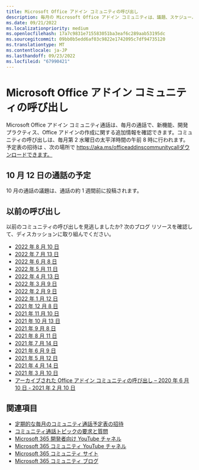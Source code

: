 ```yaml
---
title: Microsoft Office アドイン コミュニティの呼び出し
description: 毎月の Microsoft Office アドイン コミュニティは、議題、スケジュール、リソースを呼び出します。
ms.date: 09/21/2022
ms.localizationpriority: medium
ms.openlocfilehash: 17a7c9831e715583051ba3eaf6c289aab53195dc
ms.sourcegitcommit: 09bb0b5edd6af03c9822e1742095c7df94735120
ms.translationtype: MT
ms.contentlocale: ja-JP
ms.lasthandoff: 09/23/2022
ms.locfileid: "67990421"
---
```

# <a name="microsoft-office-add-ins-community-call"></a>Microsoft Office アドイン コミュニティの呼び出し

Microsoft Office アドイン コミュニティ通話は、毎月の通話で、新機能、開発プラクティス、Office アドインの作成に関する追加情報を確認できます。コミュニティの呼び出しは、毎月第 2 水曜日の太平洋時間の午前 8 時に行われます。 予定表の招待は 、次の場所で https://aka.ms/officeaddinscommunitycallダウンロードできます。

## <a name="agenda-for-october-12th-call"></a>10 月 12 日の通話の予定

10 月の通話の議題は、通話の約 1 週間前に投稿されます。

## <a name="previous-calls"></a>以前の呼び出し

以前のコミュニティの呼び出しを見逃しましたか? 次のブログ リソースを確認して、ディスカッションに取り組んでください。

- [2022 年 8 月 10 日](https://pnp.github.io/blog/office-add-ins-community-call/2022-08-10/)
- [2022 年 7 月 13 日](https://pnp.github.io/blog/office-add-ins-community-call/2022-07-13/)
- [2022 年 6 月 8 日](https://pnp.github.io/blog/office-add-ins-community-call/2022-06-08/)
- [2022 年 5 月 11 日](https://pnp.github.io/blog/office-add-ins-community-call/2022-05-11/)
- [2022 年 4 月 13 日](https://pnp.github.io/blog/office-add-ins-community-call/2022-04-13/)
- [2022 年 3 月 9 日](https://pnp.github.io/blog/office-add-ins-community-call/office-add-ins-community-call-march-9-2022/)
- [2022 年 2 月 9 日](https://pnp.github.io/blog/office-add-ins-community-call/office-add-ins-community-call-february-9-2022/)
- [2022 年 1 月 12 日](https://pnp.github.io/blog/office-add-ins-community-call/office-add-ins-community-call-january-12-2022/)
- [2021 年 12 月 8 日](https://pnp.github.io/blog/office-add-ins-community-call/office-add-ins-community-call-december-8-2021/)
- [2021 年 11 月 10 日](https://pnp.github.io/blog/office-add-ins-community-call/office-add-ins-community-call-november-10-2021/)
- [2021 年 10 月 13 日](https://pnp.github.io/blog/office-add-ins-community-call/office-add-ins-community-call-october-13-2021/)
- [2021 年 9 月 8 日](https://pnp.github.io/blog/office-add-ins-community-call/office-add-ins-community-call-september-8-2021/)
- [2021 年 8 月 11 日](https://pnp.github.io/blog/office-add-ins-community-call/office-add-ins-community-call-august-2021/)
- [2021 年 7 月 14 日](https://pnp.github.io/blog/office-add-ins-community-call/office-add-ins-community-call-july-2021/)
- [2021 年 6 月 9 日](https://pnp.github.io/blog/office-add-ins-community-call/office-add-ins-community-call-june-2021/)
- [2021 年 5 月 12 日](https://pnp.github.io/blog/office-add-ins-community-call/office-add-ins-community-call-may-2021/)
- [2021 年 4 月 14 日](https://pnp.github.io/blog/office-add-ins-community-call/office-add-ins-community-call-april-14-2021/)
- [2021 年 3 月 10 日](https://pnp.github.io/blog/office-add-ins-community-call/office-add-ins-community-call-march-10-2021/)
- [アーカイブされた Office アドイン コミュニティの呼び出し – 2020 年 6 月 10 日 - 2021 年 2 月 10 日](https://cdn.graph.office.net/prod/office/Office-Add-ins-Community-Call-Archive.pdf)

## <a name="see-also"></a>関連項目

- [定期的な毎月のコミュニティ通話予定表の招待](https://aka.ms/officeaddinscommunitycall)
- [コミュニティ通話トピックの要求と質問](https://aka.ms/officeaddinsform)
- [Microsoft 365 開発者向け YouTube チャネル](https://aka.ms/m365devyoutube)
- [Microsoft 365 コミュニティ YouTube チャネル](https://aka.ms/m365pnp/videos)
- [Microsoft 365 コミュニティ サイト](https://aka.ms/m365pnp/community)
- [Microsoft 365 コミュニティ ブログ](https://aka.ms/m365pnp/community/blog)
